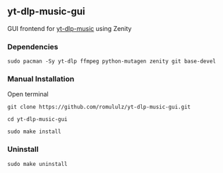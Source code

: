 ## yt-dlp-music-gui

GUI frontend for [yt-dlp-music](https://github.com/romululz/yt-dlp-music) using Zenity

### Dependencies

```
sudo pacman -Sy yt-dlp ffmpeg python-mutagen zenity git base-devel
```

### Manual Installation

Open terminal
```
git clone https://github.com/romululz/yt-dlp-music-gui.git
```

```
cd yt-dlp-music-gui
```

```
sudo make install
```


### Uninstall

```
sudo make uninstall
```
